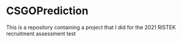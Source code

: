 # CSGOPrediction
This is a repository containing a project that I did for the 2021 RISTEK recruitment assessment test
